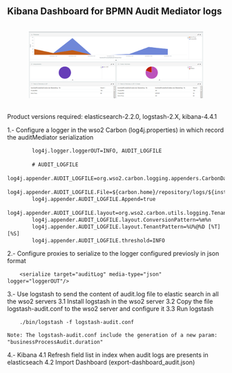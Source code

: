 
## Kibana Dashboard for BPMN Audit Mediator logs
<br/>
<div align="center">
<img src="https://raw.githubusercontent.com/manueltoscanoferrera/BPMN-audit-mediator-for-WSO2-ESB/master/KibanaDashboard/dashboard_audit.png" width="80%" height="80%" />
</div>
<br/>


Product versions required: elasticsearch-2.2.0, logstash-2.X, kibana-4.4.1
  

1.- Configure a logger in the wso2 Carbon (log4j.properties) in which record the auditMediator serialization
```
		log4j.logger.loggerOUT=INFO, AUDIT_LOGFILE

		# AUDIT_LOGFILE
		log4j.appender.AUDIT_LOGFILE=org.wso2.carbon.logging.appenders.CarbonDailyRollingFileAppender
		log4j.appender.AUDIT_LOGFILE.File=${carbon.home}/repository/logs/${instance.log}/audit${instance.log}.log
		log4j.appender.AUDIT_LOGFILE.Append=true
		log4j.appender.AUDIT_LOGFILE.layout=org.wso2.carbon.utils.logging.TenantAwarePatternLayout
		log4j.appender.AUDIT_LOGFILE.layout.ConversionPattern=%m%n
		log4j.appender.AUDIT_LOGFILE.layout.TenantPattern=%U%@%D [%T] [%S]
		log4j.appender.AUDIT_LOGFILE.threshold=INFO
```

2.- Configure proxies to serialize to the logger configured previosly in json format
```
    <serialize target="auditLog" media-type="json" logger="loggerOUT"/>
```
3.- Use logstash to send the content of audit.log file to elastic search in all the wso2 servers
    3.1 Install logstash in the wso2 server
    3.2 Copy the file logstash-audit.conf to the wso2 server and configure it
    3.3 Run logstash 
```		
    ./bin/logstash -f logstash-audit.conf
``` 
    Note: The logstash-audit.conf include the generation of a new param: "businessProcessAudit.duration"

4.- Kibana
    4.1 Refresh field list in index when audit logs are presents in elasticseach
    4.2 Import Dashboard (export-dashboard_audit.json)

